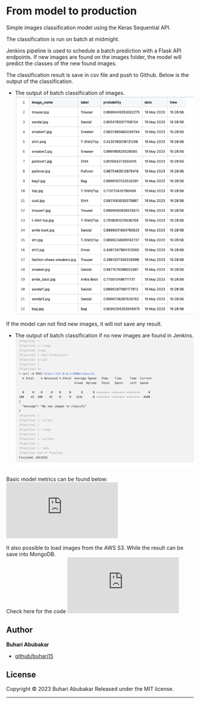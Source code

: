 # From model to production

Simple images classification model using the Keras Sequential API.

The classification is run on batch at midmight. 

Jenkins pipeline is used to schedule a batch prediction with a Flask API endpoints.
If new images are found on the images folder, the model will predict the classes of the new found images. 

The classification result is save in csv file and push to Github. Below is the output of the classification.
* The output of batch classification of images.<br>
![Output for batch result](https://github.com/buhari15/batch_images_classification/blob/master/Screenshot%202023-05-19%20at%2016.46.05.png)

If the model can not find new images, it will not save any result.<br>
* The output of batch classification if no new images are found in Jenkins.
![No new images are found](https://github.com/buhari15/batch_images_classification/blob/master/No_new_images.png)

Basic model metrics can be found below:
![Metrics](https://github.com/buhari15/batch_images_classification/blob/master/code/metrics.py)

It also possible to load images from the AWS S3. While the result can be save into MongoDB.<br>
Check here for the code ![config](https://github.com/buhari15/batch_images_classification/blob/master/code/metrics.py)


## Author

**Buhari Abubakar**

+ [github/buhari15](https://github.com/buhari15)

## License

Copyright © 2023 Buhari Abubakar
Released under the MIT license.

***
